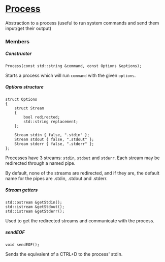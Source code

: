 # [Process](Process.hpp)

Abstraction to a process (useful to run system commands and send them input/get their output)

### Members

##### Constructor

```
Process(const std::string &command, const Options &options);
```
Starts a process which will run `command` with the given `options`.

##### Options structure
```
struct Options
{
    struct Stream
    {
        bool redirected;
        std::string replacement;
    };

    Stream stdin { false, ".stdin" };
    Stream stdout { false, ".stdout" };
    Stream stderr { false, ".stderr" };
};
```
Processes have 3 streams: `stdin`, `stdout` and `stderr`. Each stream may be redirected through a named pipe.

By default, none of the streams are redirected, and if they are, the default name for the pipes are .stdin, .stdout and .stderr.

##### Stream getters

```
std::ostream &getStdin();
std::istream &getStdout();
std::istream &getStderr();
```
Used to get the redirected streams and communicate with the process.

##### sendEOF

```
void sendEOF();
```
Sends the equivalent of a CTRL+D to the process' stdin.
